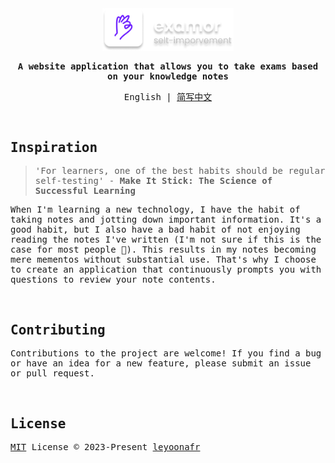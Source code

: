 <samp>
</br>
</br>

<p align="center">
  <img  width="210"  src="/docs/logo-text.png" />
</p>

<p align="center">
  <strong>
   A website application that allows you to take exams based on your knowledge notes
  </strong>
</p>

<p align="center">
  English | <a href="/docs/cn-doc.md">简写中文</a>
</p>

</br>

## Inspiration

> 'For learners, one of the best habits should be regular self-testing' - **Make It Stick: The Science of Successful Learning**

When I'm learning a new technology, I have the habit of taking notes and jotting down important information. It's a good habit, but I also have a bad habit of not enjoying reading the notes I've written (I'm not sure if this is the case for most people 🫣). This results in my notes becoming mere mementos without substantial use. That's why I choose to create an application that continuously prompts you with questions to review your note contents.

</br>

## Contributing

Contributions to the project are welcome! If you find a bug or have an idea for a new feature, please submit an issue or pull request.

</br>

## License

[MIT](/LICENSE) License © 2023-Present [leyoonafr](https://github.com/codeacme17)

</samp>
